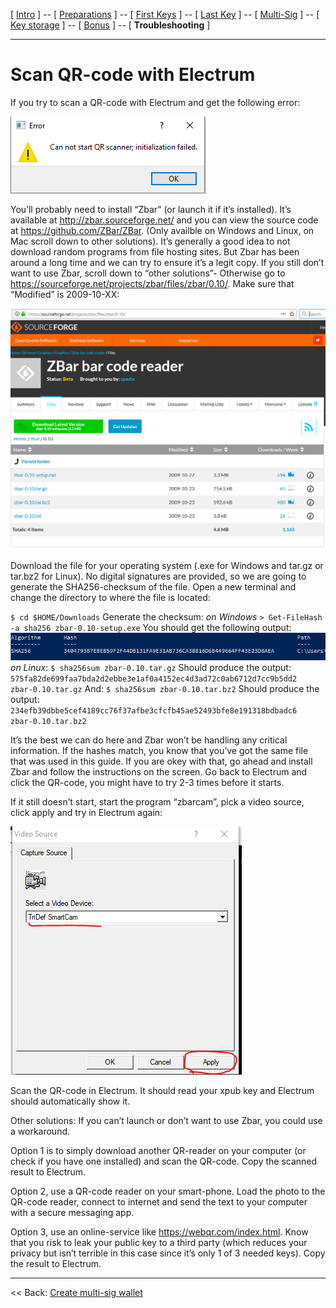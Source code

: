 [ [Intro](README.md) ] -- [ [Preparations]( hodl-guide_10_preparations.md) ] -- [ [First Keys](hodl-guide_20_first-keys.md) ] -- [ [Last Key](hodl-guide_30_last-key.md) ] -- [ [Multi-Sig](hodl-guide_40_multi-sig.md) ] -- [ [Key storage](hodl-guide_50_key-storage.md) ] -- [ [Bonus](hodl-guide_60_bonus.md) ] -- [ **Troubleshooting** ]

---

# Scan QR-code with Electrum

If you try to scan a QR-code with Electrum and get the following error:

![Error 1](images/40_error_1.png)

You’ll probably need to install “Zbar” (or launch it if it’s installed). It’s available at http://zbar.sourceforge.net/ and you can view the source code at https://github.com/ZBar/ZBar. (Only availble on Windows and Linux, on Mac scroll down to other solutions). It’s generally a good idea to not download random programs from file hosting sites. But Zbar has been around a long time and we can try to ensure it’s a legit copy. If you still don’t want to use Zbar, scroll down to “other solutions”- Otherwise go to https://sourceforge.net/projects/zbar/files/zbar/0.10/. Make sure that “Modified” is 2009-10-XX:

![Zbar](images/40_zbar.png)

Download the file for your operating system (.exe for Windows and tar.gz or tar.bz2 for Linux). No digital signatures are provided, so we are going to generate the SHA256-checksum of the file. Open a new terminal and change the directory to where the file is located:

`$ cd $HOME/Downloads` 
Generate the checksum:
*on Windows* `> Get-FileHash -a sha256 zbar-0.10-setup.exe`
You should get the following output: 
![Zbar hash](images/40_zbar_hash.png)
*on Linux*: 
`$ sha256sum zbar-0.10.tar.gz`
Should produce the output:
`575fa82de699faa7bda2d2ebbe3e1af0a4152ec4d3ad72c0ab6712d7cc9b5dd2  zbar-0.10.tar.gz`
And:
`$ sha256sum zbar-0.10.tar.bz2`
Should produce the output:
`234efb39dbbe5cef4189cc76f37afbe3cfcfb45ae52493bfe8e191318bdbadc6  zbar-0.10.tar.bz2`

It’s the best we can do here and Zbar won’t be handling any critical information. If the hashes match, you know that you’ve got the same file that was used in this guide. If you are okey with that, go ahead and install Zbar and follow the instructions on the screen. Go back to Electrum and click the QR-code, you might have to try 2-3 times before it starts. 

If it still doesn’t start, start the program “zbarcam”, pick a video source, click apply and try in Electrum again:

![Zbarcam](images/40_zbarcam.png)

Scan the QR-code in Electrum. It should read your xpub key and Electrum should automatically show it. 

Other solutions:
If you can’t launch or don’t want to use Zbar, you could use a workaround. 

Option 1 is to simply download another QR-reader on your computer (or check if you have one installed) and scan the QR-code. Copy the scanned result to Electrum. 

Option 2, use a QR-code reader on your smart-phone. Load the photo to the QR-code reader, connect to internet and send the text to your computer with a secure messaging app. 

Option 3, use an online-service like https://webqr.com/index.html. Know that you risk to leak your public key to a third party (which reduces your privacy but isn’t terrible in this case since it’s only 1 of 3 needed keys). Copy the result to Electrum.


------

<< Back: [Create multi-sig wallet](https://github.com/HelgeHunding/guides/blob/master/hodl-guide/hodl-guide_40_multi-sig.md#create-the-multi-sig-wallet) 
